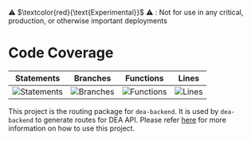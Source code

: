 ⚠️ $\textcolor{red}{\text{Experimental}}$ ⚠️ : Not for use in any critical, production, or otherwise important deployments

# Code Coverage

| Statements                                                                         | Branches                                                                      | Functions                                                                        | Lines                                                                   |
| ---------------------------------------------------------------------------------- | ----------------------------------------------------------------------------- | -------------------------------------------------------------------------------- | ----------------------------------------------------------------------- |
| ![Statements](https://img.shields.io/badge/statements-96.7%25-brightgreen.svg?style=flat) | ![Branches](https://img.shields.io/badge/branches-81.98%25-yellow.svg?style=flat) | ![Functions](https://img.shields.io/badge/functions-99.6%25-brightgreen.svg?style=flat) | ![Lines](https://img.shields.io/badge/lines-96.4%25-brightgreen.svg?style=flat) |

This project is the routing package for `dea-backend`. It is used by `dea-backend` to generate routes for DEA API. Please refer [here](../dea-backend/README.md) for more information on how to use this project.
